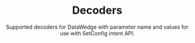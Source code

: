 ---
title: Decoders 
subtitle: Supported decoders for DataWedge with parameter name and values for use with SetConfig intent API. 
product: DataWedge
productversion: '8.2'
publish: false
footer: hide
menu:
    items:
    - title: About
      url: /datawedge/8-2/guide/about
    - title: Get Started
      url: /datawedge/8-2/guide/gettingstarted
    - title: Profiles
      url: /datawedge/8-2/guide/profiles
    - title: Settings
      url: /datawedge/8-2/guide/settings
    - title: APIs
      url: /datawedge/8-2/guide/api
    - title: Guides
      url: /datawedge/8-2/guide/programmers-guides
    - title: Samples
      url: /datawedge/8-2/guide/samples
    - title: Remote Admin
      url: /datawedge/8-2/guide/admin
    - title: Licensing
      url: /datawedge/8-2/guide/licensing
    - title: FAQ
      url: /datawedge/8-2/guide/faq
    - icon: fa fa-graduation-cap
      url: https://supportcommunity.zebra.com/s/global-search/datawedge?language=en_US
    - icon: fa fa-search
      url: /datawedge/8-2/search
layout: decoder-support.html
decoders:
  - type: section
    title: Australian Postal
    decoder: australianpostal
    decoderparm: decoder_australian_postal
    decoderstate: true, false
  - type: section
    title: Aztec
    decoder: aztec
    decoderparm: decoder_aztec
    decoderstate: true, false
  - type: section
    title: Canadian Postal
    decoder: canadianpostal
    decoderparm: decoder_canadian_postal
    decoderstate: true, false
  - type: section
    title: Chinese 2of5
    decoder: chinese2of5
    decoderparm: decoder_chinese_2of5
    decoderstate: true, false
  - type: section
    title: Codabar
    decoder: codabar
    decoderparm: decoder_codabar
    decoderstate: true, false
    parms: true
  - type: section
    title: Code 11
    decoder: code11
    decoderparm: decoder_code11
    decoderstate: true, false
    parms: true
  - type: section
    title: Code 32
    decoder: code32
    decoderparm: decoder_code32
    decoderstate: true, false
  - type: section
    title: Code 39
    decoder: code39
    decoderparm: decoder_code39
    decoderstate: true, false
    parms: true
  - type: section
    title: Code 93
    decoder: code93
    decoderparm: decoder_code93
    decoderstate: true, false
    parms: true
  - type: section
    title: Code 128
    decoder: code128
    decoderparm: decoder_code128
    decoderstate: true, false
    parms: true
  - type: section
    title: Composite AB
    decoder: compositeab
    decoderparm: decoder_composite_ab
    decoderstate: true, false
    parms: true
  - type: section
    title: Composite C
    decoder: compositec
    decoderparm: decoder_composite_c
    decoderstate: true, false
    parms: true
  - type: section
    title: Datamatrix
    decoder: datamatrix
    decoderparm: decoder_datamatrix
    decoderstate: true, false
  - type: section
    title: Decoder Signature
    decoder: decodersignature
    decoderparm: decoder_signature
    decoderstate: true, false
    parms: true
  - type: section
    title: Discrete 2of5
    decoder: discrete2of5
    decoderparm: decoder_d2of5
    decoderstate: true, false
    parms: true
  - type: section
    title: DotCode
    decoder: dotcode
    decoderparm: decoder_dotcode
    decoderstate: true, false
    parms: true
  - type: section
    title: Dutch Postal
    decoder: dutchpostal
    decoderparm: decoder_dutch_postal
    decoderstate: true, false
    parms: true
  - type: section
    title: EAN-8
    decoder: ean8
    decoderparm: decoder_ean8
    decoderstate: true, false
    parms: true
  - type: section
    title: EAN-13
    decoder: ean13
    decoderparm: decoder_ean13
    decoderstate: true, false
  - type: section
    title: Finnish Postal 4S
    decoder: finnishpostal4s
    decoderparm: decoder_finnish_postal_4s
    decoderstate: true, false (default)
  - type: section
    title: Grid Matrix
    decoder: gridmatrix
    decoderparm: decoder_grid_matrix
    decoderstate: true, false (default)
    parms: true
  - type: section
    title: GS1 DataBar
    decoder: gs1databar
    decoderparm: decoder_gs1_databar
    decoderstate: true, false
  - type: section
    title: GS1 DataBar Limited
    decoder: gs1databarlimited
    decoderparm: decoder_gs1_databar_lim
    decoderstate: true, false 
  - type: section
    title: GS1 DataBar Expanded
    decoder: gs1databarexpanded
    decoderparm: decoder_gs1_databar_exp
    decoderstate: true, false 
  - type: section
    title: GS1 DataMatrix
    decoder: gs1datamatrix
    decoderparm: decoder_gs1_datamatrix
    decoderstate: true, false 
  - type: section
    title: GS1 QR Code
    decoder: gs1qrcode
    decoderparm: decoder_gs1_qrcode
    decoderstate: true, false 
  - type: section
    title: Han Xin
    decoder: hanxin
    decoderparm: decoder_hanxin
    decoderstate: true, false 
    parms: true
  - type: section
    title: Interleaved 2 of 5
    decoder: i2of5
    decoderparm: decoder_i2of5
    decoderstate: true, false 
    parms: true
  - type: section
    title: Japanese Postal
    decoder: japanesepostal
    decoderparm: decoder_japanese_postal
    decoderstate: true, false 
  - type: section
    title: Korean 3 of 5
    decoder: k3of5
    decoderparm: decoder_korean_3of5
    decoderstate: true, false 
    parms: true
  - type: section
    title: Mailmark
    decoder: mailmark
    decoderparm: decoder_mailmark
    decoderstate: true, false 
  - type: section
    title: Matrix 2 of 5
    decoder: matrix2of5
    decoderparm: decoder_matrix_2of5
    decoderstate: true, false 
    parms: true
  - type: section
    title: Maxicode
    decoder: maxicode
    decoderparm: decoder_maxicode
    decoderstate: true, false 
  - type: section
    title: MICR E13B
    decoder: micre13b
    decoderparm: decoder_micr_e13b
    decoderstate: true, false 
  - type: section
    title: MicroPDF
    decoder: micropdf
    decoderparm: decoder_micropdf
    decoderstate: true, false 
    parms: true
  - type: section
    title: MicroQR
    decoder: microqr
    decoderparm: decoder_microqr
    decoderstate: true, false 
  - type: section
    title: MSI
    decoder: msi
    decoderparm: decoder_msi
    decoderstate: true, false 
    parms: true
  - type: section
    title: OCR A
    decoder: ocra
    decoderparm: decoder_ocr_a
    decoderstate: true, false 
    parms: true
  - type: section
    title: OCR B
    decoder: ocrb
    decoderparm: decoder_ocr_b
    decoderstate: true, false 
    parms: true
  - type: section
    title: PDF417
    decoder: pdf417
    decoderparm: decoder_pdf417
    decoderstate: true, false 
  - type: section
    title: QR Code
    decoder: qrcode
    decoderparm: decoder_qrcode
    decoderstate: true, false 
  - type: section
    title: TLC 39
    decoder: tlc39
    decoderparm: decoder_tlc39
    decoderstate: true, false 
  - type: section
    title: Trioptic39
    decoder: trioptic39
    decoderparm: decoder_trioptic39
    decoderstate: true, false 
    parms: true
  - type: section
    title: UK Postal
    decoder: ukpostal
    decoderparm: decoder_uk_postal
    decoderstate: true, false 
    parms: true
  - type: section
    title: US Currency
    decoder: uscurrency
    decoderparm: decoder_us_currency
    decoderstate: true, false 
  - type: section
    title: USPlanet
    decoder: usplanet
    decoderparm: decoder_usplanet
    decoderstate: true, false 
    parms: true
  - type: section
    title: US Postal
    decoder: uspostal
    decoderparm: decoder_us_postal
    decoderstate: true, false 
  - type: section
    title: USPostnet
    decoder: uspostnet
    decoderparm: decoder_uspostnet
    decoderstate: true, false 
    parms: true
  - type: section
    title: UPC-A
    decoder: upca
    decoderparm: decoder_upca
    decoderstate: true, false 
    parms: true
  - type: section
    title: UPCE-0
    decoder: upce0
    decoderparm: decoder_upce0
    decoderstate: true, false 
    parms: true
  - type: section
    title: UPCE-1
    decoder: upce1
    decoderparm: decoder_upce1
    decoderstate: true, false
  - type: section
    title: US4state
    decoder: us4state
    decoderparm: decoder_us4state
    decoderstate: true, false 
  - type: section
    title: US4state FICS
    decoder: us4statefics
    decoderparm: decoder_us4state_fics
    decoderstate: true, false 
  - type: section
    title: Decode Lengths
    decoder: decodelengths
    decoderexception: true
  - type: section
    title: See Also
    decoder: seealso
    decoderexception: true
---